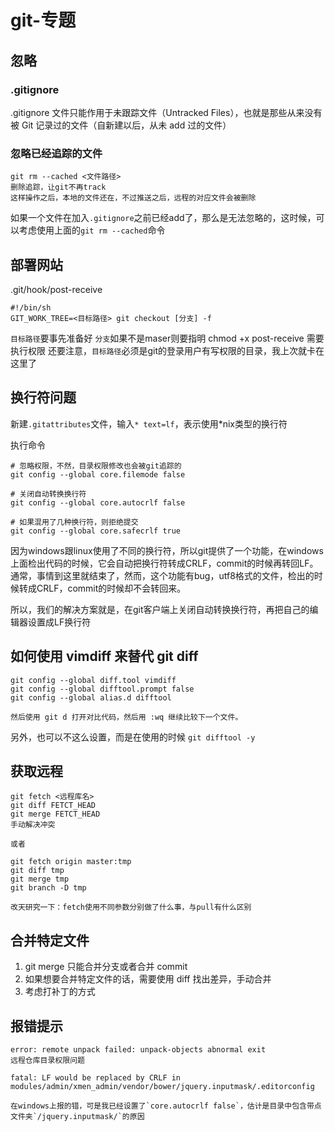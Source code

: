 
# git-专题

## 忽略

### .gitignore
.gitignore 文件只能作用于未跟踪文件（Untracked Files），也就是那些从来没有被 Git 记录过的文件（自新建以后，从未 add 过的文件）

### 忽略已经追踪的文件
```
git rm --cached <文件路径>
删除追踪，让git不再track
这样操作之后，本地的文件还在，不过推送之后，远程的对应文件会被删除
```

如果一个文件在加入`.gitignore`之前已经add了，那么是无法忽略的，这时候，可以考虑使用上面的`git rm --cached`命令

## 部署网站
.git/hook/post-receive
```
#!/bin/sh
GIT_WORK_TREE=<目标路径> git checkout [分支] -f
```

`目标路径`要事先准备好
`分支`如果不是maser则要指明
chmod +x post-receive 需要执行权限
还要注意，`目标路径`必须是git的登录用户有写权限的目录，我上次就卡在这里了

## 换行符问题

新建`.gitattributes`文件，输入`* text=lf`，表示使用*nix类型的换行符

执行命令
```
# 忽略权限，不然，目录权限修改也会被git追踪的
git config --global core.filemode false

# 关闭自动转换换行符
git config --global core.autocrlf false

# 如果混用了几种换行符，则拒绝提交
git config --global core.safecrlf true
```

因为windows跟linux使用了不同的换行符，所以git提供了一个功能，在windows上面检出代码的时候，它会自动把换行符转成CRLF，commit的时候再转回LF。通常，事情到这里就结束了，然而，这个功能有bug，utf8格式的文件，检出的时候转成CRLF，commit的时候却不会转回来。

所以，我们的解决方案就是，在git客户端上关闭自动转换换行符，再把自己的编辑器设置成LF换行符

## 如何使用 vimdiff 来替代 git diff

```
git config --global diff.tool vimdiff
git config --global difftool.prompt false
git config --global alias.d difftool

然后使用 git d 打开对比代码，然后用 :wq 继续比较下一个文件。
```

另外，也可以不这么设置，而是在使用的时候 `git difftool -y`

## 获取远程
```
git fetch <远程库名>
git diff FETCT_HEAD
git merge FETCT_HEAD
手动解决冲突

或者

git fetch origin master:tmp
git diff tmp
git merge tmp
git branch -D tmp

改天研究一下：fetch使用不同参数分别做了什么事，与pull有什么区别
```

## 合并特定文件
1. git merge 只能合并分支或者合并 commit
2. 如果想要合并特定文件的话，需要使用 diff 找出差异，手动合并
3. 考虑打补丁的方式

## 报错提示

```
error: remote unpack failed: unpack-objects abnormal exit
远程仓库目录权限问题
```

```
fatal: LF would be replaced by CRLF in modules/admin/xmen_admin/vendor/bower/jquery.inputmask/.editorconfig

在windows上报的错，可是我已经设置了`core.autocrlf false`，估计是目录中包含带点文件夹`/jquery.inputmask/`的原因
```
